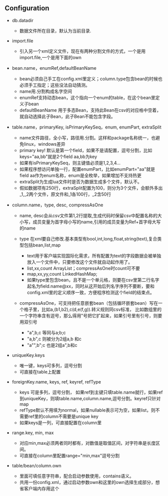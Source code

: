 ## Configuration

* db.datadir
    - 数据文件所在目录，默认为当前目录.

* import.file
    - 引入另一个xml定义文件，现在有两种分割文件的方式，一个是用import.file,一个是用下面的own

* bean.name，enumRef,defaultBeanName
    - bean必须自己手工在config.xml里定义；column.type包含bean的时候也必须手工指定；这些没法自动猜测。
    - name用.分割构成名字空间
    - enumRef支持动态bean，这个指向一个enum的table，在这个bean里定义子bean
    - defaultBeanName 用于多态Bean，支持此Bean在csv的对应格中空着，就自动选择此子Bean，此子Bean不能包含字段。
    
* table.name，primaryKey, isPrimaryKeySeq，enum, enumPart, extraSplit
    - name文件路径，全小写，路径用.分割。这样和package名称统一，也避免linux，windows差异
    - primary key! 默认是第一个field，如果不是请配置，逗号分割，比如keys="aa,bb"就是2个field aa,bb为key
    - 如果有isPrimaryKeySeq，则主键值必须是1,2,3,4...
    - 如果程序想访问单独一行，配置enumPart，比如enumPart="aa"就是field aa作为enum名称，enum是全枚举，如果增加不支持热更
    - extraSplit为生成lua文件时是否为数据生成多个文件，默认不。
    - 假如数据项有250行，extraSplit配置为100，则分为3个文件，会额外多出_1,_2两个文件，原文件和_1各100行，_2含50行
    
* column.name，type, desc, compressAsOne
    - name, desc会从csv文件第1,2行提取,生成代码时保留csv中配置名称的大小写，成员变量为首字母小写的name,引用的成员变量为Ref+首字母大写的name
    - type 在xml要自己修改.基本类型有bool,int,long,float,string(text),复合类型包括bean,list,map
        - text用于客户端实现国际化需求，所有配置为text的字段数据会被单独放入一个文件中，只要修改这个文件就自动起作用了。
        - list,xx,count     ArrayList；compressAsOne时count可不要
        - map,xx,yy,count   LinkedHashMap;
        - 如果type里包含bean，且不是一个单元格，则要在csv里第二行名字起名为field.name@xx，同时从这开始后列名字序列不要断，要和config.xml里的定义顺序一致，方便程序检测这个field的结束点。
                         
    - compressAsOne，可支持把任意嵌套bean（包括循环嵌套bean）写在一个格子里，比如a,(b1,b2),c(d,e(f,g)).转义规则同csv标准，
    比如数组里的一个字符串含有逗号，那么得用"号把它扩起来，如果引号里有引号，则要用双引号
        - "a",b,c   等同与a;b;c
        - "a,b",c   则被分为2组a,b 和c
        - "a"",b";c 也是2组a",b和c
   
* uniqueKey.keys
    - 唯一键，keys可多列，逗号分割
    - 可直接在table上配置
    
* foreignKey.name, keys, ref, keyref, refType
    - keys 可是多列，逗号分割， 如果ref到主键只填table.name就行，如果ref到uniqueKey，则填table.name,column.name,逗号分割。keyref只针对map
    - refType默认不用填为normal，如果nullable表示可为空，如果list，则不需要ref里的column不需要是unique key
    - 如果keys是一列，可直接配置在column里
    
* range.key, min, max
    - 对应min,max必须两者同时都有，对数值是取值区间，对字符串是长度区间。
    - 可直接在column里配置range="min,max"逗号分割
    
* table/bean/column.own
    - 里面可填任意字符串，配合启动参数使用，contains语义。
    - 共用一份config.xml，通过启动参数own和这里的own选择生成部分，想省客户端内存用这个
